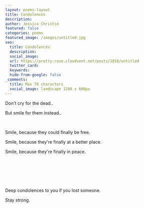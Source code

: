 ```yaml
---
layout: poems-layout
title: Condolences
description: 
author: Jessica Christie
featured: false
categories: poems
featured_image: /images/untitled.jpg
seo:
  title: Condolences
  description: 
  social_image:
  url: https://pretty-rose.cloudvent.net/posts/2018/untitled
  twitter_card:
  keywords:
  hide-from-google: false
_comments:
  title: Max 70 characters
  social_image: landscape 1200 x 600px
---
```

Don't cry for the dead..

But smile for them instead..

&nbsp;

Smile, because they could finally be free.

Smile, because they're finally at a better place.

Smile, because they're finally in peace.

&nbsp;

&nbsp;

&nbsp;

Deep condolences to you if you lost someone.

Stay strong.

&nbsp;
